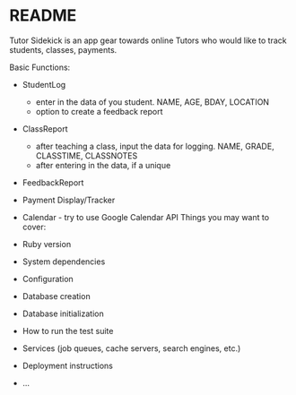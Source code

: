 # README

Tutor Sidekick is an app gear towards online Tutors who would like to track students, classes, payments.

Basic Functions:
* StudentLog
    - enter in the data of you student. NAME, AGE, BDAY, LOCATION
    - option to create a feedback report
* ClassReport
    - after teaching a class, input the data for logging. NAME, GRADE, CLASSTIME, CLASSNOTES
    - after entering in the data, if a unique
* FeedbackReport
* Payment Display/Tracker
* Calendar - try to use Google Calendar API
Things you may want to cover:

* Ruby version

* System dependencies

* Configuration

* Database creation

* Database initialization

* How to run the test suite

* Services (job queues, cache servers, search engines, etc.)

* Deployment instructions

* ...

